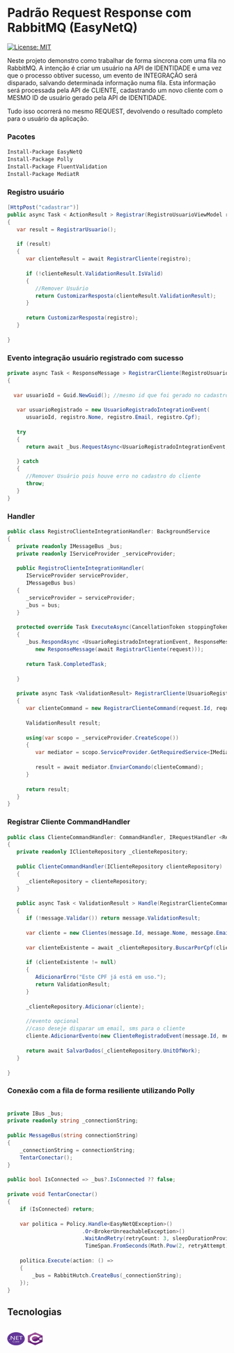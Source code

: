 # Padrão Request Response com RabbitMQ (EasyNetQ)
[![License: MIT](https://img.shields.io/badge/License-MIT-yellow.svg)](https://opensource.org/licenses/MIT)

Neste projeto demonstro como trabalhar de forma sincrona com uma fila no RabbitMQ. A intenção é criar um usuário na API de IDENTIDADE e uma vez que o processo obtiver sucesso, um evento de INTEGRAÇÃO será disparado, salvando determinada informação numa fila.
Esta informação será processada pela API de CLIENTE, cadastrando um novo cliente com o MESMO ID de usuário gerado pela API de IDENTIDADE.

Tudo isso ocorrerá no mesmo REQUEST, devolvendo o resultado completo para o usuário da aplicação.

### Pacotes
```bash
Install-Package EasyNetQ
Install-Package Polly
Install-Package FluentValidation
Install-Package MediatR
```
### Registro usuário
```csharp
[HttpPost("cadastrar")]
public async Task < ActionResult > Registrar(RegistroUsuarioViewModel registro) 
{
   var result = RegistrarUsuario();

   if (result) 
   {
      var clienteResult = await RegistrarCliente(registro);

      if (!clienteResult.ValidationResult.IsValid) 
      {
         //Remover Usuário
         return CustomizarResposta(clienteResult.ValidationResult);
      }

      return CustomizarResposta(registro);
   }

}
```
### Evento integração usuário registrado com sucesso
```csharp
private async Task < ResponseMessage > RegistrarCliente(RegistroUsuarioViewModel registro) 
{

  var usuarioId = Guid.NewGuid(); //mesmo id que foi gerado no cadastro do usuário;
  
   var usuarioRegistrado = new UsuarioRegistradoIntegrationEvent(
      usuarioId, registro.Nome, registro.Email, registro.Cpf);

   try 
   {
      return await _bus.RequestAsync<UsuarioRegistradoIntegrationEvent, ResponseMessage>(usuarioRegistrado);
      
   } catch 
   {
      //Remover Usuário pois houve erro no cadastro do cliente
      throw;
   }
}
```
### Handler
```csharp
public class RegistroClienteIntegrationHandler: BackgroundService 
{
   private readonly IMessageBus _bus;
   private readonly IServiceProvider _serviceProvider;
   
   public RegistroClienteIntegrationHandler(
      IServiceProvider serviceProvider,
      IMessageBus bus) 
   {
      _serviceProvider = serviceProvider;
      _bus = bus;
   }
   
   protected override Task ExecuteAsync(CancellationToken stoppingToken) 
   {
      _bus.RespondAsync <UsuarioRegistradoIntegrationEvent, ResponseMessage> (responder: async request =>
         new ResponseMessage(await RegistrarCliente(request)));

      return Task.CompletedTask;

   }

   private async Task <ValidationResult> RegistrarCliente(UsuarioRegistradoIntegrationEvent request) 
   {
      var clienteCommand = new RegistrarClienteCommand(request.Id, request.Nome, request.Email, request.Cpf);

      ValidationResult result;

      using(var scopo = _serviceProvider.CreateScope()) 
      {
         var mediator = scopo.ServiceProvider.GetRequiredService<IMediatorHandler>();

         result = await mediator.EnviarComando(clienteCommand);
      }

      return result;
   }
}
```
### Registrar Cliente CommandHandler
```csharp
public class ClienteCommandHandler: CommandHandler, IRequestHandler <RegistrarClienteCommand, ValidationResult>  
{
   private readonly IClienteRepository _clienteRepository;

   public ClienteCommandHandler(IClienteRepository clienteRepository) 
   {
      _clienteRepository = clienteRepository;
   }

   public async Task < ValidationResult > Handle(RegistrarClienteCommand message, CancellationToken cancellationToken) 
   {
      if (!message.Validar()) return message.ValidationResult;

      var cliente = new Clientes(message.Id, message.Nome, message.Email, message.Cpf);

      var clienteExistente = await _clienteRepository.BuscarPorCpf(cliente.Cpf.Numero);

      if (clienteExistente != null) 
      {
         AdicionarErro("Este CPF já está em uso.");
         return ValidationResult;
      }

      _clienteRepository.Adicionar(cliente);
      
      //evento opcional
      //caso deseje disparar um email, sms para o cliente
      cliente.AdicionarEvento(new ClienteRegistradoEvent(message.Id, message.Nome, message.Email, message.Cpf));

      return await SalvarDados(_clienteRepository.UnitOfWork);
   }

}
```
### Conexão com a fila de forma resiliente utilizando Polly
```csharp

private IBus _bus;
private readonly string _connectionString;

public MessageBus(string connectionString)
{
    _connectionString = connectionString;
    TentarConectar();
}
        
public bool IsConnected => _bus?.IsConnected ?? false;

private void TentarConectar()
{
    if (IsConnected) return;

    var politica = Policy.Handle<EasyNetQException>()
                        .Or<BrokerUnreachableException>()
                        .WaitAndRetry(retryCount: 3, sleepDurationProvider: retryAttempt =>
                         TimeSpan.FromSeconds(Math.Pow(2, retryAttempt)));

    politica.Execute(action: () =>
    {
        _bus = RabbitHutch.CreateBus(_connectionString);
    });
}
```

## Tecnologias
<div style="display: inline_block"><br>
  <img align="center" alt="Jeferson-Netcore" height="30" width="40" src="https://github.com/devicons/devicon/blob/master/icons/dotnetcore/dotnetcore-original.svg">
  <img align="center" alt="Jeferson-Csharp" height="30" width="40" src="https://raw.githubusercontent.com/devicons/devicon/master/icons/csharp/csharp-original.svg">
</div>
